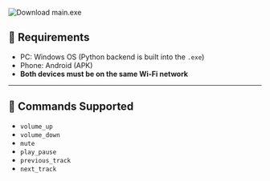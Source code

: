 ![Download main.exe](https://drive.google.com/file/d/1yzwe-o2N_HOF9HhcDxaBoY4QzYEwekYD/view?usp=sharing)
 
## 📡 Requirements
- PC: Windows OS (Python backend is built into the `.exe`)
- Phone: Android (APK)
- **Both devices must be on the same Wi-Fi network**

---

## 💬 Commands Supported
- `volume_up`
- `volume_down`
- `mute`
- `play_pause`
- `previous_track`
- `next_track`
